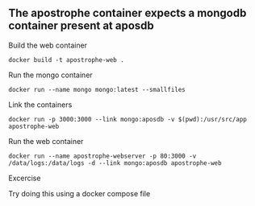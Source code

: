 ## The apostrophe container expects a mongodb container present at aposdb
	
Build the web container

	docker build -t apostrophe-web .

Run the mongo container
    
	docker run --name mongo mongo:latest --smallfiles
	
Link the containers

	docker run -p 3000:3000 --link mongo:aposdb -v $(pwd):/usr/src/app apostrophe-web


Run the web container
	
	docker run --name apostrophe-webserver -p 80:3000 -v /data/logs:/data/logs -d --link mongo:aposdb apostrophe-web
	
Excercise

Try doing this using a docker compose file